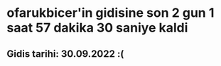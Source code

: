 # ofarukbicer'in gidisine son 2 gun 1 saat 57 dakika 30 saniye kaldi

## Gidis tarihi: 30.09.2022 :(